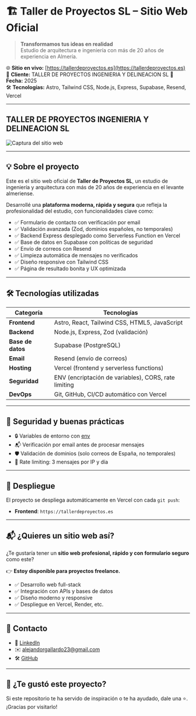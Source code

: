 # 🏗️ Taller de Proyectos SL – Sitio Web Oficial

> **Transformamos tus ideas en realidad**  
> Estudio de arquitectura e ingeniería con más de 20 años de experiencia en Almería.

🌐 **Sitio en vivo:** [https://tallerdeproyectos.es](https://tallerdeproyectos.es)  
💼 **Cliente:** TALLER DE PROYECTOS INGENIERIA Y DELINEACION SL
📅 **Fecha:** 2025  
🛠️ **Tecnologías:** Astro, Tailwind CSS, Node.js, Express, Supabase, Resend, Vercel

---

## TALLER DE PROYECTOS INGENIERIA Y DELINEACION SL
![Captura del sitio web](https://ik.imagekit.io/proyectostd/images/logo/logo.webp?updatedAt=1754216876949?tr=w-800,q-80)

---

## 💡 Sobre el proyecto

Este es el sitio web oficial de **Taller de Proyectos SL**, un estudio de ingeniería y arquitectura con más de 20 años de experiencia en el levante almeriense.

Desarrollé una **plataforma moderna, rápida y segura** que refleja la profesionalidad del estudio, con funcionalidades clave como:

- ✅ Formulario de contacto con verificación por email
- ✅ Validación avanzada (Zod, dominios españoles, no temporales)
- ✅ Backend Express desplegado como Serverless Function en Vercel
- ✅ Base de datos en Supabase con políticas de seguridad
- ✅ Envío de correos con Resend
- ✅ Limpieza automática de mensajes no verificados
- ✅ Diseño responsive con Tailwind CSS
- ✅ Página de resultado bonita y UX optimizada

---

## 🛠️ Tecnologías utilizadas

| Categoría | Tecnologías |
|---------|-----------|
| **Frontend** | Astro, React, Tailwind CSS, HTML5, JavaScript |
| **Backend** | Node.js, Express, Zod (validación) |
| **Base de datos** | Supabase (PostgreSQL) |
| **Email** | Resend (envío de correos) |
| **Hosting** | Vercel (frontend y serverless functions) |
| **Seguridad** | ENV (encriptación de variables), CORS, rate limiting |
| **DevOps** | Git, GitHub, CI/CD automático con Vercel |

---

## 🔐 Seguridad y buenas prácticas

- 🔒 Variables de entorno con [env]([https://dotenvx.com](https://dotenvx.com/docs/env-file))
- 📬 Verificación por email antes de procesar mensajes
- 🛡️ Validación de dominios (solo correos de España, no temporales)
- 🚫 Rate limiting: 3 mensajes por IP y día

---

## 🚀 Despliegue

El proyecto se despliega automáticamente en Vercel con cada `git push`:

- **Frontend**: `https://tallerdeproyectos.es`
---

## 📬 ¿Quieres un sitio web así?

¿Te gustaría tener un **sitio web profesional, rápido y con formulario seguro** como este?

👉 **Estoy disponible para proyectos freelance.**

- ✅ Desarrollo web full-stack
- ✅ Integración con APIs y bases de datos
- ✅ Diseño moderno y responsive
- ✅ Despliegue en Vercel, Render, etc.

---

## 📎 Contacto

- 💼 [Linkedln](https://www.linkedin.com/in/alejandro-rodr%C3%ADguez-gallardo-44a364370/) 
- ✉️ alejandorgallardo23@gmail.com
- 🛠️ [GitHub](https://github.com/alxrgdriguez) 

---

## 🌟 ¿Te gustó este proyecto?

Si este repositorio te ha servido de inspiración o te ha ayudado, dale una ⭐.  
¡Gracias por visitarlo!




